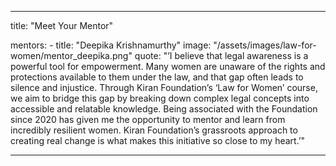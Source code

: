 ---

title: "Meet Your Mentor"

mentors:
    - title: "Deepika Krishnamurthy"
      image: "/assets/images/law-for-women/mentor_deepika.png"
      quote: "’I believe that legal awareness is a powerful tool for empowerment. Many women are unaware of the rights and protections available to them under the law, and that gap often leads to silence and injustice.
       Through Kiran Foundation’s ‘Law for Women’ course, we aim to bridge this gap by breaking down complex legal concepts into accessible and relatable knowledge. 
       Being associated with the Foundation since 2020 has given me the opportunity to mentor and learn from incredibly resilient women. Kiran Foundation’s grassroots approach to creating real change is what makes this initiative so close to my heart.’"
    

---